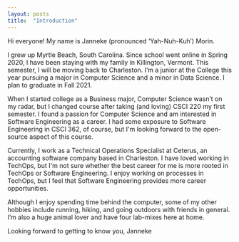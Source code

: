 ```yaml
---
layout: posts
title:  "Introduction"
---
```

Hi everyone! My name is Janneke (pronounced ‘Yah-Nuh-Kuh’) Morin. 

I grew up Myrtle Beach, South Carolina. Since school went online in Spring 2020, I have been staying with my family in Killington, Vermont. This semester, I will be moving back to Charleston. I’m a junior at the College this year pursuing a major in Computer Science and a minor in Data Science. I plan to graduate in Fall 2021.

When I started college as a Business major, Computer Science wasn’t on my radar, but I changed course after taking (and loving) CSCI 220 my first semester. I found a passion for Computer Science and am interested in Software Engineering as a career. I had some exposure to Software Engineering in CSCI 362, of course, but I'm looking forward to the open-source aspect of this course.

Currently, I work as a Technical Operations Specialist at Ceterus, an accounting software company based in Charleston. I have loved working in TechOps, but I'm not sure whether the best career for me is more rooted in TechOps or Software Engineering. I enjoy working on processes in TechOps, but I feel that Software Engineering provides more career opportunities.

Although I enjoy spending time behind the computer, some of my other hobbies include running, hiking, and going outdoors with friends in general. I’m also a huge animal lover and have four lab-mixes here at home.


Looking forward to getting to know you,
Janneke
